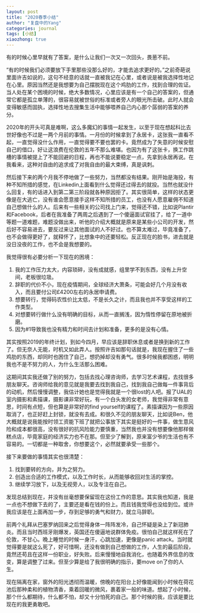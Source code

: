 ```yaml
---
layout: post
title: "2020春季小结"
author: "复盘中的Yang"
categories: journal
tags: [小结]
xiaozhong: true
---
```


有的时候心里早就有了答案，是什么让我们一次又一次回头，畏葸不前。

“有的时候我们必须要放下手里那些没那么好的，才能去追求更好的。”之前奇葩说里面许吉如说的，这句不经意的话就一直被我记在心里，或者说是被我选择性地记在心里。原因当然还是我想要为自己摆脱现在这个鸡肋的工作，找到合理的佐证。当人处在某个困境的时候，绝大多数情况，心里应该是有一个自己的答案的，但通常它都是孤立单薄的，很容易就被世俗的标准或者旁人的眼光所击破。此时人就会变得敏感而固执，选择性地去搜集生活中能够喂养自己内心那个孱弱的答案的养分。

2020年的开头可真是难啊，这么多魔幻的事情一起发生，以至于现在想起科比去世好像也不过是一两个月前的事情。一月份的时候拿到了永居卡，这张我一直看不起，一直觉得没什么作用，一直觉得要不要也罢的卡。竟然成为了失意的时候安慰自己的借口，好让这浪费在伦敦的五年不那么难堪。也因为有了这张卡，换工作跳槽的事情被提上了不能回避的日程，再也不能说要稳定一点，先拿到永居再说。在我看来，这种对自由的追求成了对我自由的最大束缚，真是讽刺。

然后接下来的两个月我不停地做了一些努力，当然都没有结果。刚开始是海投，有种不知所措的感觉，在Linkedin上面看到什么觉得还过得去的就投。当然也就没什么回复，有的话进入到第二第三阶段就各种原因拒了。其实很简单，这样的状态更像是在大逃亡，没有谁会愿意接手这样不知所措的员工，也没有人愿意雇佣不知道自己想做什么的人。后来有一些相关的公司找上门来，觉得还不错，比如说Plantir和Facebook，后者在我准备了两周之后遇到了一个傻逼面试官挂了，给了一道中等题一道难题，难题没做出来，听他的介绍大概就是原来是某些小公司的开发，然后好不容易进去，要反过来让其他面试的人不好过。也不算太难过，毕竟准备了，也不会做得更好了，就释怀了，比想象中的还要轻松。反正现在的脸书，进去就是没日没夜的工作，也不会是我想要的。

我觉得很有必要分析一下现在的困境：

1. 我的工作压力太大，内容琐碎，没有成就感，组里学不到东西，没有上升空间，老板很垃圾。
2. 辞职的代价不小，现在疫情期间，全球经济大萧条，可能会好几个月没有收入，而且要付公司£4200左右的永居申请费。
3. 想要转行，觉得码农性价比太低，不是长久之计，而且我也并不享受这样的工作类型。
4. 对想要转行做什么没有明确的目标，从而一直搁浅，因为惰性停留在原地被折磨。
5. 因为#1导致我也没有精力和时间去计划和准备，更多的是没有心情。

其实按照2019的年终计划，到如今四月，早应该是辞职休息或者是换到新的工作了。但无奈人无能，时机又如此弄人。按照许吉如那句话就是，我现在握住了一些鸡肋的东西，却同时也困住了自己，想扔掉却没有勇气。很多时候我都困惑，明明我也不是不努力的人，为什么生活那么困难。

这期间其实我还做了别的努力，包括去找心理咨询师，去学习艺术课程，去找很多朋友聊天。咨询师给我的意见就是我要去找到我自己，找到我自己做每一件事背后的动机，然后慢慢调整，我估计她也是觉得我就是一个很lost的人吧。报了UAL的室内摄影和素描课，摄影课非常好玩，有一个白头发的女老师，我觉得非常有意思，时间有点短，但也算是非常好的find yourself的课程了。素描课因为一些原因取消了，也正好赶上封锁，就没有去成。和很久不见的朋友聊天，比如说Ben，他大概就是说我能按时领工资能下班了就把公事放下其实是挺好的一件事，做生意风险和成本都很高，没有很好的抗风险能力要慎重，当然我也并没有想要像他那样做糕点店，毕竟家庭的经济实力也不在那。但至少了解到，原来富少爷的生活也有不容易的。一切都是一种取舍，你想要这个，必然就要承受一些那个。

接下来要做的事情其实也很清楚：

1. 找到要转的方向，并为之努力。
2. 创造出合适的工作模式，以及工作时长，从而能够收回对生活的掌控。
3. 继续学习放下，以及无视旁人，以及专注在自己。

发现总结到现在，并没有丝毫想要保留现在这份工作的意思。其实我也知道，我是一点也不想做下去的了，主要还是看在钱的份上。而且钱我觉得也没给到位。或许我应该是在上面再加一步，存到足够的勇气和财力，就立马辞职。

前两个礼拜从巴塞罗纳回来之后觉得身体一阵阵发冷，自己怀疑是染上了新冠肺炎。而且当时西班牙刚爆发，英国还在傻逼地说群体免疫。很怕自己就这样死在了伦敦，不甘心。晚上睡觉的时候一身汗，心跳加速，更像是panic attack。当时就觉得要是就这么死了，好可惜啊，还没有做到自己想做的工作，人生的最后阶段，竟然还苟且在这样一份职业，好失败。后来慢慢地自我消化，也随着外界信息的改变，算是调整了过来。但至少算是给了我很明确的指示，要move on了你的人生。

现在隔离在家，窗外的阳光透彻而温暖，傍晚的在阳台上好像能闻到小时候在荷花池后那种柔和的植物清香，乘着回暖的微风，裹着家一般的味道。想起了小时候，那个什么都期待，什么都不怕，却又十分怕死的自己。那个时候的我，应该是要比现在的我更勇敢吧。